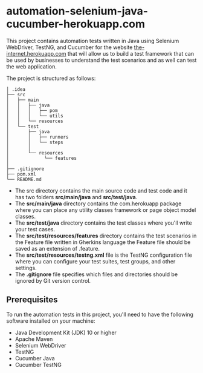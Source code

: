 # automation-selenium-java-cucumber-herokuapp.com
This project contains automation tests written in Java using Selenium WebDriver, TestNG, and Cucumber for the website [the-internet.herokuapp.com](url) that will allow us to build a test framework that can be used by businesses to understand the test scenarios and as well can test the web application.

The project is structured as follows:

```
│ .idea    
├── src
│   ├── main
│   │   ├── java   
│   │   │   ├── pom
│   │   │   └── utils
│   │   └── resources
│   └── test
│       ├── java
│       │   ├── runners
│       │   └── steps
│       │       
│       └── resources
│	          └── features
│
├── .gitignore
├── pom.xml
└── README.md 
```

- The src directory contains the main source code and test code and it has two folders **src/main/java** and **src/test/java**.
- The **src/main/java** directory contains the com.herokuapp package where you can place any utility classes framework or page object model classes.
- The **src/test/java** directory contains the test classes where you'll write your test cases.
- The **src/test/resources/features** directory contains the test scenarios in the Feature file written in Gherkins language the Feature file should be saved as an extension of .feature.
- The **src/test/resources/testng.xml** file is the TestNG configuration file where you can configure your test suites, test groups, and other settings.
- The **.gitignore** file specifies which files and directories should be ignored by Git version control.

## Prerequisites
To run the automation tests in this project, you'll need to have the following software installed on your machine:

- Java Development Kit (JDK) 10 or higher
- Apache Maven
- Selenium WebDriver
- TestNG
- Cucumber Java
- Cucumber TestNG
